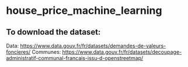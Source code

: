 # house_price_machine_learning

## To download the dataset:

Data: https://www.data.gouv.fr/fr/datasets/demandes-de-valeurs-foncieres/
Communes: https://www.data.gouv.fr/fr/datasets/decoupage-administratif-communal-francais-issu-d-openstreetmap/
